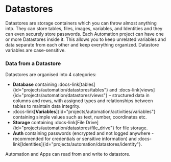 # Datastores

Datastores are storage containers which you can throw almost anything into. They can store tables, files, images, variables, and Identities and they can even securely store passwords.
Each Automation project can have one or more Datastores inside it. This allows you to keep unrelated variables and data separate from each other and keep everything organized.
Datastore variables are case-sensitive.

### Data from a Datastore

Datastores are organised into 4 categories:

- **Database** containing :docs-link[tables]{id="projects/automation/datastores/tables"} and :docs-link[views]{id="projects/automation/datastores/views"} – structured data in columns and rows, with assigned types and relationships between tables to maintain data integrity.
- :docs-link[**Variables**]{id="projects/automation/activities/variables"} containing simple values such as text, number, coordinates etc.
- **Storage** containing :docs-link[File Drive]{id="projects/automation/datastores/file_drive"} for file storage.
- **Auth** containing passwords (encrypted and not logged anywhere - recommended for credentials or sensitive information) and :docs-link[Identities]{id="projects/automation/datastores/identity"}.

Automation and Apps can read from and write to datastore.
